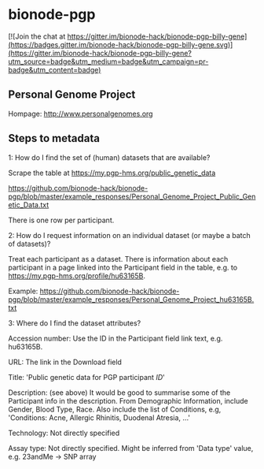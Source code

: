 # bionode-pgp

[![Join the chat at https://gitter.im/bionode-hack/bionode-pgp-billy-gene](https://badges.gitter.im/bionode-hack/bionode-pgp-billy-gene.svg)](https://gitter.im/bionode-hack/bionode-pgp-billy-gene?utm_source=badge&utm_medium=badge&utm_campaign=pr-badge&utm_content=badge)

Personal Genome Project
-----------------------

Hompage: http://www.personalgenomes.org

Steps to metadata
-----------------

1: How do I find the set of (human) datasets that are available?

Scrape the table at https://my.pgp-hms.org/public_genetic_data

https://github.com/bionode-hack/bionode-pgp/blob/master/example_responses/Personal_Genome_Project_Public_Genetic_Data.txt

There is one row per participant.

2: How do I request information on an individual dataset (or maybe a batch of datasets)?

Treat each participant as a dataset. There is information about each participant in a page linked into the Participant field in the table, e.g. to https://my.pgp-hms.org/profile/hu63165B.

Example: https://github.com/bionode-hack/bionode-pgp/blob/master/example_responses/Personal_Genome_Project_hu63165B.txt

3: Where do I find the dataset attributes?

Accession number: Use the ID in the Participant field link text, e.g. hu63165B.

URL: The link in the Download field

Title: 'Public genetic data for PGP participant _ID_'

Description: (see above) It would be good to summarise some of the Participant info in the description. From Demographic Information, include Gender, Blood Type, Race. Also include the list of Conditions, e.g,  'Conditions:  Acne, Allergic Rhinitis, Duodenal Atresia, ...'
 
Technology: Not directly specified

Assay type: Not directly specified. Might be inferred from 'Data type' value, e.g. 23andMe -> SNP array